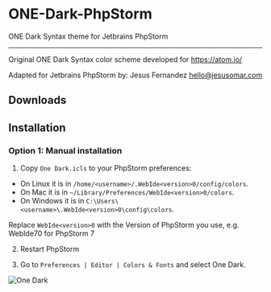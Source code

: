 ONE-Dark-PhpStorm
====================
ONE Dark Syntax theme for Jetbrains PhpStorm

***

Original ONE Dark Syntax color scheme developed for https://atom.io/

Adapted for Jetbrains PhpStorm by:
Jesus Fernandez <hello@jesusomar.com>

Downloads
---------

[Atom homepage]:   https://atom.io/
[ONE Dark Syntax repository]: https://github.com/atom/one-dark-syntax

Installation
------------

### Option 1: Manual installation

1.  Copy `One Dark.icls` to your PhpStorm preferences:
  - On Linux it is in  `/home/<username>/.WebIde<version>0/config/colors`.
  - On Mac it is in `~/Library/Preferences/WebIde<version>0/colors`.
  - On Windows it is in `C:\Users\<username>\.WebIde<version>0\config\colors`.

  Replace `WebIde<version>0` with the Version of PhpStorm you use, e.g. WebIde70 for PhpStorm 7

2. Restart PhpStorm

3. Go to `Preferences | Editor | Colors & Fonts` and select One Dark.

![One Dark](https://raw.githubusercontent.com/jesusOmar/one-dark-phpstorm/master/screenshot.png)

